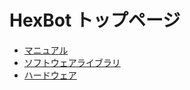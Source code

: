 # HexBot トップページ

- [マニュアル](../manual.md)
- [ソフトウェアライブラリ](../software.md)
- [ハードウェア](../hardware.md)
